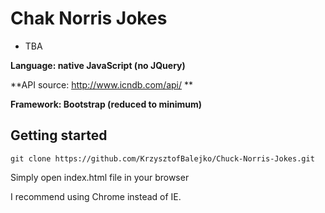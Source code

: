 # Chak Norris Jokes

* TBA


**Language: native JavaScript (no JQuery)**

**API source: http://www.icndb.com/api/ **

**Framework: Bootstrap (reduced to minimum)**


## Getting started

`git clone https://github.com/KrzysztofBalejko/Chuck-Norris-Jokes.git`

 Simply open index.html file in your browser

 I recommend using Chrome instead of IE.